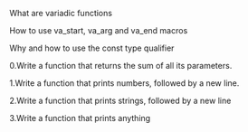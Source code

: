 What are variadic functions

How to use va_start, va_arg and va_end macros

Why and how to use the const type qualifier

0.Write a function that returns the sum of all its parameters.

1.Write a function that prints numbers, followed by a new line.

2.Write a function that prints strings, followed by a new line

3.Write a function that prints anything

